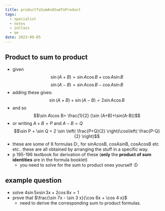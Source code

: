 ```yaml
---
title: productToSumAndSumToProduct
tags:
  - specialist
  - notes
  - inClass
  - ae
date: 2023-09-05
---
```

## Product to sum to product
- given $$\sin(A+B)=\sin A\cos B+\cos A\sin B$$
$$\sin(A-B)=\sin A\cos B-\cos A\sin B$$
- adding these gives:$$\sin(A+B)+\sin(A-B)=2\sin A\cos B$$
- and so$$\sin A\cos B= \frac{1}{2} (\sin (A+B)+\sin(A-B))$$
- or writing $A+B=P$ and $A-B=Q$ $$\sin P + \sin Q = 2 \sin \left( \frac{P+Q}{2} \right)\cos\left( \frac{P-Q}{2} \right)$$
- these are some of 8 formulas D:, for sinAcosB, cosAsinB, cosAcosB etc etc.. these are all obtained by arranging the stuff in a specific way.
- p 195-196 textbook for derivation of these (**only** the **product of sum identities** are in the formula booklet)
	- you need to solve for the sum to product ones yourself :D
## example question
- solve $4\sin5x\sin3x+2\cos8x=1$
- prove that $\frac{\sin 7x - \sin 3 x}{\cos 6x + \cos 4 x}$
	- need to derive the corresponding sum to product formulas.